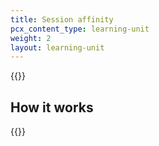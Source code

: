 ```yaml
---
title: Session affinity
pcx_content_type: learning-unit
weight: 2
layout: learning-unit
---
```


{{<render file="_session-affinity-definition.md" productFolder="load-balancing">}}

## How it works

{{<render file="_session-affinity-process.md" productFolder="load-balancing">}}